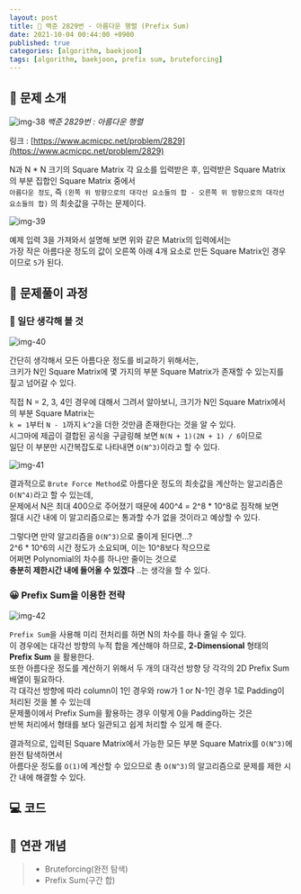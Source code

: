 ```yaml
---
layout: post
title: 📄 백준 2829번 - 아름다운 행렬 (Prefix Sum)
date: 2021-10-04 00:44:00 +0900
published: true
categories: [algorithm, baekjoon]
tags: [algorithm, baekjoon, prefix sum, bruteforcing]
---
```


## **📄 문제 소개**

![img-38](https://user-images.githubusercontent.com/6462456/150928165-8d8b13ae-fab9-471c-8e1d-94b00c14816d.png)
_백준 2829번 : 아름다운 행렬_

링크 : [https://www.acmicpc.net/problem/2829](https://www.acmicpc.net/problem/2829)

N과 N * N 크기의 Square Matrix 각 요소를 입력받은 후, 입력받은 Square Matrix의 부분 집합인 Square Matrix 중에서  
`아름다운 정도`, 즉 `(왼쪽 위 방향으로의 대각선 요소들의 합 - 오른쪽 위 방향으로의 대각선 요소들의 합)` 의 최솟값을 구하는 문제이다.

![img-39](https://user-images.githubusercontent.com/6462456/150928168-80e18389-efbc-48d3-a6e0-201dd4ee33e7.png)

예제 입력 3을 가져와서 설명해 보면 위와 같은 Matrix의 입력에서는  
가장 작은 아름다운 정도의 값이 오른쪽 아래 4개 요소로 만든 Square Matrix인 경우이므로 `5`가 된다.

## **📗 문제풀이 과정**

### **🧐 일단 생각해 볼 것**

![img-40](https://user-images.githubusercontent.com/6462456/150928171-c7c0e59d-4365-4fcb-8d9d-8d7a1321446e.png)

간단히 생각해서 모든 아름다운 정도를 비교하기 위해서는,  
크키가 N인 Square Matrix에 몇 가지의 부분 Square Matrix가 존재할 수 있는지를 짚고 넘어갈 수 있다.

직접 N = 2, 3, 4인 경우에 대해서 그려서 알아보니, 크기가 N인 Square Matrix에서의 부분 Square Matrix는  
`k = 1`부터 `N - 1`까지 `k^2`을 더한 것만큼 존재한다는 것을 알 수 있다.  
시그마에 제곱이 결합된 공식을 구글링해 보면 `N(N + 1)(2N + 1) / 6`이므로  
일단 이 부분만 시간복잡도로 나타내면 `O(N^3)`이라고 할 수 있다.

![img-41](https://user-images.githubusercontent.com/6462456/150928176-84f1d9ed-3b8a-47bf-a5a8-cac6c9921a75.png)

결과적으로 `Brute Force Method`로 아름다운 정도의 최솟값을 계산하는 알고리즘은 `O(N^4)`라고 할 수 있는데,  
문제에서 N은 최대 400으로 주어졌기 때문에 400^4 = 2^8 * 10^8로 짐작해 보면  
절대 시간 내에 이 알고리즘으로는 통과할 수가 없을 것이라고 예상할 수 있다.  

그렇다면 만약 알고리즘을 `O(N^3)`으로 줄이게 된다면...?  
2^6 * 10^6의 시간 정도가 소요되며, 이는 10^8보다 작으므로  
어쩌면 Polynomial의 차수를 하나만 줄이는 것으로  
**충분히 제한시간 내에 들어올 수 있겠다** ..는 생각을 할 수 있다.  

### **😀 Prefix Sum을 이용한 전략**

![img-42](https://user-images.githubusercontent.com/6462456/150928182-3a181b7d-0289-4548-9335-50c312478047.png)

`Prefix Sum`을 사용해 미리 전처리를 하면 N의 차수를 하나 줄일 수 있다.  
이 경우에는 대각선 방향의 누적 합을 계산해야 하므로, **2-Dimensional** 형태의 **Prefix Sum** 을 활용한다.  
또한 아름다운 정도를 계산하기 위해서 두 개의 대각선 방향 당 각각의 2D Prefix Sum 배열이 필요하다.  
각 대각선 방향에 따라 column이 1인 경우와 row가 1 or N-1인 경우 1로 Padding이 처리된 것을 볼 수 있는데  
문제풀이에서 Prefix Sum을 활용하는 경우 이렇게 0을 Padding하는 것은  
반복 처리에서 형태를 보다 일관되고 쉽게 처리할 수 있게 해 준다.    
  
결과적으로, 입력된 Square Matrix에서 가능한 모든 부분 Square Matrix를 `O(N^3)`에 완전 탐색하면서  
아름다운 정도를 `O(1)`에 계산할 수 있으므로 총 `O(N^3)`의 알고리즘으로 문제를 제한 시간 내에 해결할 수 있다.

## **💻 코드**

<script src="https://gist.github.com/poodlepoodle/d629a205bd1a9a16a8d8cdd5eaf0afcb.js"></script>

## **📒 연관 개념**

> -   Bruteforcing(완전 탐색)
> -   Prefix Sum(구간 합)
